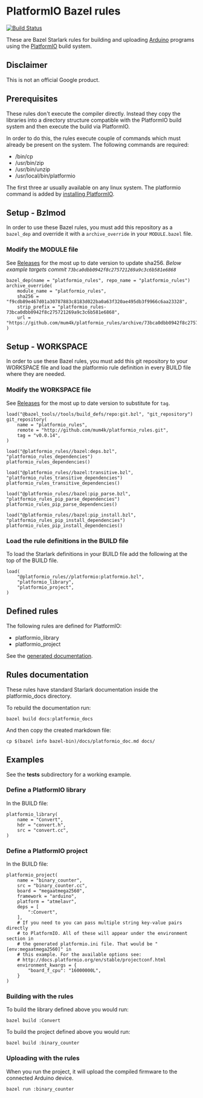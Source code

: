 # PlatformIO Bazel rules

[![Build Status](https://travis-ci.com/mum4k/platformio_rules.svg?branch=master)](https://travis-ci.com/mum4k/platformio_rules)

These are Bazel Starlark rules for building and uploading
[Arduino](https://www.arduino.cc/) programs using the
[PlatformIO](http://platformio.org/) build system.

## Disclaimer

This is not an official Google product.

## Prerequisites

These rules don't execute the compiler directly. Instead they copy the
libraries into a directory structure compatible with the PlatformIO build
system and then execute the build via PlatformIO.

In order to do this, the rules execute couple of commands which must already be
present on the system.  The following commands are required:

*   /bin/cp
*   /usr/bin/zip
*   /usr/bin/unzip
*   /usr/local/bin/platformio

The first three ar usually available on any linux system. The platformio
command is added by [installing
PlatformIO](http://docs.platformio.org/en/latest/installation.html).


## Setup - Bzlmod

In order to use these Bazel rules, you must add this repository as a `bazel_dep` and override it with a
`archive_override` in your `MODULE.bazel` file.

### Modify the MODULE file

See [Releases](https://github.com/mum4k/platformio_rules/releases) for the most up to date version to update sha256.
*Below example targets commit `73bca0dbb0942f8c275721269a9c3c6b581e6868`*
```
bazel_dep(name = "platformio_rules", repo_name = "platformio_rules")
archive_override(
    module_name = "platformio_rules",
    sha256 = "f9cdb89e467d01a30787883c8183d022ba0a63f320ae495db3f9966c6aa23328",
    strip_prefix = "platformio_rules-73bca0dbb0942f8c275721269a9c3c6b581e6868",
    url = "https://github.com/mum4k/platformio_rules/archive/73bca0dbb0942f8c275721269a9c3c6b581e6868.tar.gz",
)
```


## Setup - WORKSPACE

In order to use these Bazel rules, you must add this git repository to your
WORKSPACE file and load the platformio rule definition in every BUILD file
where they are needed.

### Modify the WORKSPACE file

See [Releases](https://github.com/mum4k/platformio_rules/releases) for the most up to date version to substitute for `tag`.

```
load("@bazel_tools//tools/build_defs/repo:git.bzl", "git_repository")
git_repository(
    name = "platformio_rules",
    remote = "http://github.com/mum4k/platformio_rules.git",
    tag = "v0.0.14",
)

load("@platformio_rules//bazel:deps.bzl", "platformio_rules_dependencies")
platformio_rules_dependencies()

load("@platformio_rules//bazel:transitive.bzl", "platformio_rules_transitive_dependencies")
platformio_rules_transitive_dependencies()

load("@platformio_rules//bazel:pip_parse.bzl", "platformio_rules_pip_parse_dependencies")
platformio_rules_pip_parse_dependencies()

load("@platformio_rules//bazel:pip_install.bzl", "platformio_rules_pip_install_dependencies")
platformio_rules_pip_install_dependencies()
```

### Load the rule definitions in the BUILD file

To load the Starlark definitions in your BUILD file add the following at the top
of the BUILD file.

```
load(
    "@platformio_rules//platformio:platformio.bzl",
    "platformio_library",
    "platformio_project",
)
```

## Defined rules

The following rules are defined for PlatformIO:

*  platformio_library
*  platformio_project

See the [generated documentation](docs/platformio_doc.md).

## Rules documentation

These rules have standard Starlark documentation inside the platformio_docs
directory.

To rebuild the documentation run:

```
bazel build docs:platformio_docs
```

And then copy the created markdown file:

```
cp $(bazel info bazel-bin)/docs/platformio_doc.md docs/
```

## Examples

See the **tests** subdirectory for a working example.

### Define a PlatformIO library

In the BUILD file:

```
platformio_library(
    name = "Convert",
    hdr = "convert.h",
    src = "convert.cc",
)
```

### Define a PlatformIO project

In the BUILD file:

```
platformio_project(
    name = "binary_counter",
    src = "binary_counter.cc",
    board = "megaatmega2560",
    framework = "arduino",
    platform = "atmelavr",
    deps = [
        ":Convert",
    ],
    # If you need to you can pass multiple string key-value pairs directly
    # to PlatformIO. All of these will appear under the environment section in
    # the generated platformio.ini file. That would be "[env:megaatmega2560]" in
    # this example. For the available options see:
    # http://docs.platformio.org/en/stable/projectconf.html
    environment_kwargs = {
        "board_f_cpu": "16000000L",
    }
)
```

### Building with the rules

To build the library defined above you would run:

```
bazel build :Convert
```

To build the project defined above you would run:

```
bazel build :binary_counter
```

### Uploading with the rules

When you run the project, it will upload the compiled firmware to the connected
Arduino device.

```
bazel run :binary_counter
```
